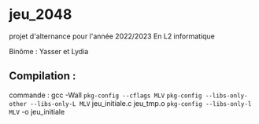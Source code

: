 # jeu_2048

projet d'alternance pour l'année 2022/2023 En L2 informatique

Binôme : Yasser et Lydia


## Compilation :
commande : gcc -Wall `pkg-config --cflags MLV` `pkg-config --libs-only-other --libs-only-L MLV` jeu_initiale.c jeu_tmp.o `pkg-config --libs-only-l MLV` -o jeu_initiale
